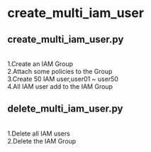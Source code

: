 # create_multi_iam_user

## create_multi_iam_user.py
<br>1.Create an IAM Group
<br>2.Attach some policies to the Group
<br>3.Create 50 IAM user,user01 ~ user50
<br>4.All IAM user add to the IAM Group

## delete_multi_iam_user.py
<br>1.Delete all IAM users
<br>2.Delete the IAM Group

